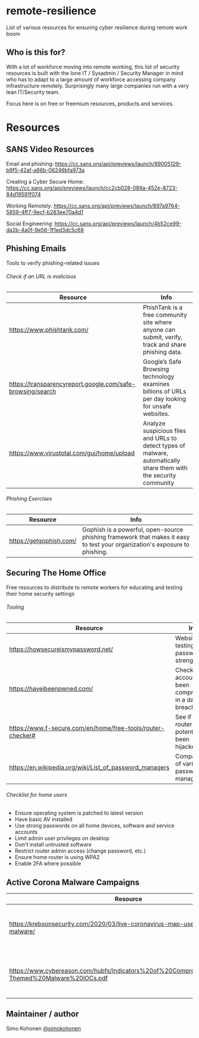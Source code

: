 # remote-resilience
List of various resources for ensuring cyber resilience during remote work boom 

## Who is this for?

With a lot of workforce moving into remote working, this list of security resources is built with the lone IT / Sysadmin / Security Manager in mind who has to adapt to a large amount of workforce accessing company infrastructure remotely. Surprisingly many large companies run with a very lean IT/Security team. 

Focus here is on free or freemium resources, products and services. 

# Resources

## SANS Video Resources

Email and phishing: https://cc.sans.org/api/previews/launch/89005129-b9f5-42af-a66b-06246bfa973a

Creating a Cyber Secure Home:  https://cc.sans.org/api/previews/launch/cc2cb028-089a-452e-8723-84d19591f074

Working Remotely: https://cc.sans.org/api/previews/launch/897a9764-5859-4ff7-9ecf-b283ee70a4d1

Social Engineering: https://cc.sans.org/api/previews/launch/4b52ce99-da2b-4a0f-9e56-1f1ed3dc5c68


## Phishing Emails

Tools to verify phishing-related issues 

###### Check if an URL is malicious 

| Resource  |Info   |
| ------------- | ------------- |
| https://www.phishtank.com/  | PhishTank is a free community site where anyone can submit, verify, track and share phishing data.  |
| https://transparencyreport.google.com/safe-browsing/search  | Google’s Safe Browsing technology examines billions of URLs per day looking for unsafe websites.   |
| https://www.virustotal.com/gui/home/upload | Analyze suspicious files and URLs to detect types of malware, automatically share them with the security community |



###### Phishing Exercises

| Resource  |Info   |
| ------------- | ------------- |
| https://getgophish.com/ | Gophish is a powerful, open-source phishing framework that makes it easy to test your organization's exposure to phishing.|

## Securing The Home Office

Free resources to distribute to remote workers for educating and testing their home security settings

###### Tooling

| Resource  |Info   |
| ------------- | ------------- |
| https://howsecureismypassword.net/ | Website for testing password strength |
| https://haveibeenpwned.com/ | Check if an account has been compromised in a data breach |
| https://www.f-secure.com/en/home/free-tools/router-checker# | See if your router has potentially been hijacked |
| https://en.wikipedia.org/wiki/List_of_password_managers | Comparison of various password managers |

###### Checklist for home users

- Ensure operating system is patched to latest version
- Have basic AV installed 
- Use strong passwords on all home devices, software and service accounts
- Limit admin user privileges on desktop 
- Don't install untrusted software 
- Restrict router admin access (change password, etc.)
- Ensure home router is using WPA2
- Enable 2FA where possible 


## Active Corona Malware Campaigns

| Resource  |Info   |
| ------------- | ------------- |
| https://krebsonsecurity.com/2020/03/live-coronavirus-map-used-to-spread-malware/ | Corona-themed map which includes malware |
| https://www.cybereason.com/hubfs/Indicators%20of%20Compromise/Coronavirus-Themed%20Malware%20IOCs.pdf | Fake VPN sites, malicious mobile apps etc. |



## Maintainer / author
Simo Kohonen [@simokohonen](https://www.twitter.com/simokohonen)

